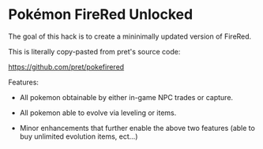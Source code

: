 # Pokémon FireRed Unlocked

The goal of this hack is to create a mininimally updated version of FireRed.

This is literally copy-pasted from pret's source code:

https://github.com/pret/pokefirered

Features:

- All pokemon obtainable by either in-game NPC trades or capture.

- All pokemon able to evolve via leveling or items.

- Minor enhancements that further enable the above two features (able to buy unlimited evolution items, ect...)
